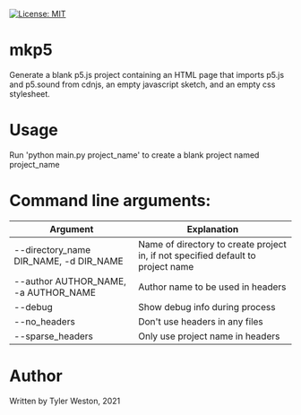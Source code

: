[![License: MIT](https://img.shields.io/badge/License-MIT-yellow.svg)](https://opensource.org/licenses/MIT)  
# mkp5
Generate a blank p5.js project containing an HTML page that imports p5.js and p5.sound from cdnjs, an empty javascript sketch, and an empty css stylesheet.

# Usage
Run 'python main.py project_name' to create a blank project named project_name

# Command line arguments:
|Argument|Explanation|
|---|---|
|--directory_name DIR_NAME, -d DIR_NAME  |Name of directory to create project in, if not specified default to project name |
|--author AUTHOR_NAME, -a AUTHOR_NAME  |Author name to be used in headers |
|--debug             |Show debug info during process |
|--no_headers        |Don't use headers in any files |
|--sparse_headers    |Only use project name in headers| 

# Author
Written by Tyler Weston, 2021